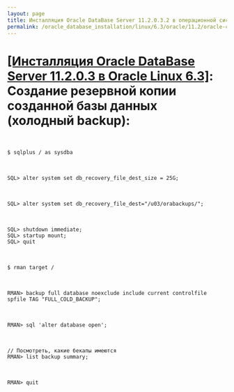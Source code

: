 ```yaml
---
layout: page
title: Инсталляция Oracle DataBase Server 11.2.0.3.2 в операционной системе Oracle Linux 6.3 x86_64
permalink: /oracle_database_installation/linux/6.3/oracle/11.2/oracle-cold-backup/
---
```


# <a href="/oracle_database_installation/linux/6.3/oracle/11.2/">[Инсталляция Oracle DataBase Server 11.2.0.3 в Oracle Linux 6.3]</a>: Создание резервной копии созданной базы данных (холодный backup):


<br/>

	$ sqlplus / as sysdba

<br/>


	SQL> alter system set db_recovery_file_dest_size = 25G;

<br/>


	SQL> alter system set db_recovery_file_dest="/u03/orabackups/";


<br/>


	SQL> shutdown immediate;
	SQL> startup mount;
	SQL> quit

<br/>

	$ rman target /

<br/>

	RMAN> backup full database noexclude include current controlfile spfile TAG "FULL_COLD_BACKUP";

<br/>

	RMAN> sql 'alter database open';

<br/>

	// Посмотреть, какие бекапы имеются
	RMAN> list backup summary;

<br/>

	RMAN> quit
